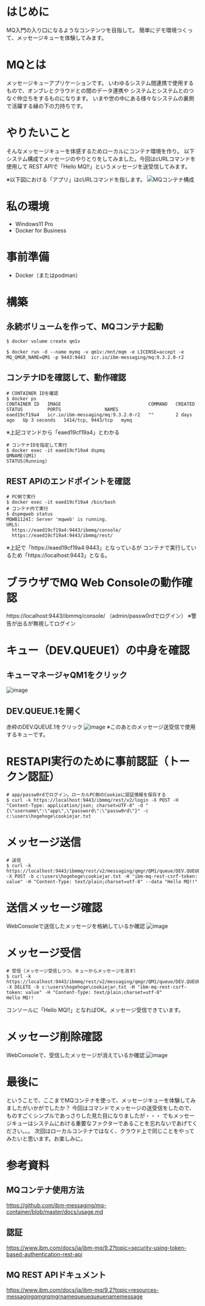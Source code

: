 # はじめに
MQ入門の入り口になるようなコンテンツを目指して。
簡単にデモ環境つくって、メッセージキューを体験してみます。

# MQとは
メッセージキューアプリケーションです。
いわゆるシステム間連携で使用するもので、オンブレとクラウドとの間のデータ連携や
システムとシステムとのつなぐ仲立ちをするものになります。
いまや世の中にある様々なシステムの裏側で活躍する縁の下の力持ちです。

# やりたいこと
そんなメッセージキューを体感するためローカルにコンテナ環境を作り。
以下システム構成でメッセージのやりとりをしてみました。今回はcURLコマンドを使用して
REST APIで「Hello MQ!!」というメッセージを送受信してみます。

※以下図における「アプリ」はcURLコマンドを指します。
![MQコンテナ構成](https://github.com/IBMDeveloperTokyo/techdojo-mq-sample/assets/99166088/60ce8ec0-e35a-4844-9051-683c6943bc69)

# 私の環境
* Windows11 Pro
* Docker for Business

# 事前準備
* Docker（またはpodman）

# 構築
## 永続ボリュームを作って、MQコンテナ起動
```
$ docker volume create qm1v
```
```
$ docker run -d --name mymq -v qm1v:/mnt/mqm -e LICENSE=accept -e MQ_QMGR_NAME=QM1 -p 9443:9443  icr.io/ibm-messaging/mq:9.3.2.0-r2
```

## コンテナIDを確認して、動作確認
```
# CONTAINER IDを確認
$ docker ps
CONTAINER ID   IMAGE                                COMMAND   CREATED      STATUS         PORTS                NAMES
eaed19cf19a4   icr.io/ibm-messaging/mq:9.3.2.0-r2   ""        2 days ago   Up 3 seconds   1414/tcp, 9443/tcp   mymq
```
※上記コマンドから「eaed19cf19a4」とわかる

```
# コンテナIDを指定して実行
$ docker exec -it eaed19cf19a4 dspmq
QMNAME(QM1)                                               STATUS(Running)
```

## REST APIのエンドポイントを確認
```
# PC側で実行
$ docker exec -it eaed19cf19a4 /bin/bash
# コンテナ内で実行
$ dspmqweb status
MQWB1124I: Server 'mqweb' is running.
URLS:
  https://eaed19cf19a4:9443/ibmmq/console/
  https://eaed19cf19a4:9443/ibmmq/rest/
```
※上記で「https://eaed19cf19a4:9443」となっているが
コンテナで実行しているため「https://localhost:9443」となる。

# ブラウザでMQ Web Consoleの動作確認
https://localhost:9443/ibmmq/console/
（admin/passw0rdでログイン）
※警告が出るが無視してログイン

# キュー（DEV.QUEUE1）の中身を確認
## キューマネージャQM1をクリック
![image](https://github.com/IBMDeveloperTokyo/techdojo-mq-sample/assets/99166088/180d875f-9aca-4e99-827b-e4be219b1d47)

## DEV.QUEUE.1を開く
赤枠のDEV.QUEUE.1をクリック
![image](https://github.com/IBMDeveloperTokyo/techdojo-mq-sample/assets/99166088/1988528e-4820-42af-8bee-f8bcac7387a1)
※このあとのメッセージ送受信で使用するキューです。

# RESTAPI実行のために事前認証（トークン認証）
```
# app/passw0rdでログイン。ローカルPC側のCookieに認証情報を保存する
$ curl -k https://localhost:9443/ibmmq/rest/v2/login -X POST -H "Content-Type: application/json; charset=UTF-8" -d "{\"username\":\"app\",\"password\":\"passw0rd\"}" -c c:\users\hogehoge\cookiejar.txt
```

# メッセージ送信
```
# 送信
$ curl -k https://localhost:9443/ibmmq/rest/v2/messaging/qmgr/QM1/queue/DEV.QUEUE.1/message -X POST -b c:\users\hogehoge\cookiejar.txt -H "ibm-mq-rest-csrf-token: value" -H "Content-Type: text/plain;charset=utf-8" --data "Hello MQ!!"
```

# 送信メッセージ確認
WebConsoleで送信したメッセージを格納しているか確認
![image](https://github.com/IBMDeveloperTokyo/techdojo-mq-sample/assets/99166088/87505bb2-fd29-47f8-a159-7733e9c687c2)

# メッセージ受信
```
# 受信（メッセージ受信しつつ、キューからメッセージを消す）
$ curl -k https://localhost:9443/ibmmq/rest/v2/messaging/qmgr/QM1/queue/DEV.QUEUE.1/message -X DELETE -b c:\users\hogehoge\cookiejar.txt -H "ibm-mq-rest-csrf-token: value" -H "Content-Type: text/plain;charset=utf-8"
Hello MQ!!
```
コンソールに「Hello MQ!!」となればOK。メッセージ受信できています。

# メッセージ削除確認
WebConsoleで、受信したメッセージが消えているか確認
![image](https://github.com/IBMDeveloperTokyo/techdojo-mq-sample/assets/99166088/4d827b2d-a6cc-4957-9da6-f226bd88e198)

# 最後に
ということで、ここまでMQコンテナを使って、メッセージキューを体験してみましたがいかがでしたか？
今回はコマンドでメッセージの送受信をしたので、ものすごくシンプルであっさりした見た目になりましたが・・・
でもメッセージキューはシステムにおける重要なファクターであることを忘れないであげてください。。。
次回はローカルコンテナではなく、クラウド上で同じことをやってみたいと思います。お楽しみに。

# 参考資料
## MQコンテナ使用方法
https://github.com/ibm-messaging/mq-container/blob/master/docs/usage.md
## 認証
https://www.ibm.com/docs/ja/ibm-mq/9.2?topic=security-using-token-based-authentication-rest-api
## MQ REST APIドキュメント
https://www.ibm.com/docs/ja/ibm-mq/9.2?topic=resources-messagingqmgrqmgrnamequeuequeuenamemessage

